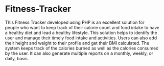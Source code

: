 # Fitness-Tracker
This Fitness Tracker developed using PHP is an excellent solution for people who want to keep track of their calorie count and food intake to have a healthy diet and lead a healthy lifestyle. This solution helps to identify the user and manage their timely food intake and activities. Users can also add their height and weight to their profile and get their BMI calculated. The system keeps track of the calories burned as well as the calories consumed by the user. It can also generate multiple reports on a monthly, weekly, or daily, basis.
